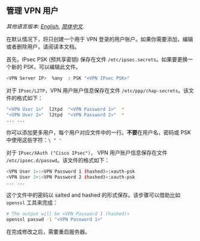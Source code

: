 ﻿## 管理 VPN 用户

*其他语言版本: [English](manage-users.md), [简体中文](manage-users-zh.md).*

在默认情况下，将只创建一个用于 VPN 登录的用户账户。如果你需要添加，编辑或者删除用户，请阅读本文档。

首先，IPsec PSK (预共享密钥) 保存在文件 `/etc/ipsec.secrets`。如果要更换一个新的 PSK，可以编辑此文件。

```bash
<VPN Server IP>  %any  : PSK "<VPN IPsec PSK>"
```

对于 `IPsec/L2TP`，VPN 用户账户信息保存在文件 `/etc/ppp/chap-secrets`。该文件的格式如下：

```bash
"<VPN User 1>"  l2tpd  "<VPN Password 1>"  *
"<VPN User 2>"  l2tpd  "<VPN Password 2>"  *
... ...
```

你可以添加更多用户，每个用户对应文件中的一行。**不要**在用户名，密码或 PSK 中使用这些字符：`\ " '`

对于 `IPsec/XAuth ("Cisco IPsec")`， VPN 用户账户信息保存在文件 `/etc/ipsec.d/passwd`。该文件的格式如下：

```bash
<VPN User 1>:<VPN Password 1 (hashed)>:xauth-psk
<VPN User 2>:<VPN Password 2 (hashed)>:xauth-psk
... ...
```

这个文件中的密码以 salted and hashed 的形式保存。该步骤可以借助比如 `openssl` 工具来完成：

```bash
# The output will be <VPN Password 1 (hashed)>
openssl passwd -1 "<VPN Password 1>"
```

在完成修改之后，需要重启服务器。
